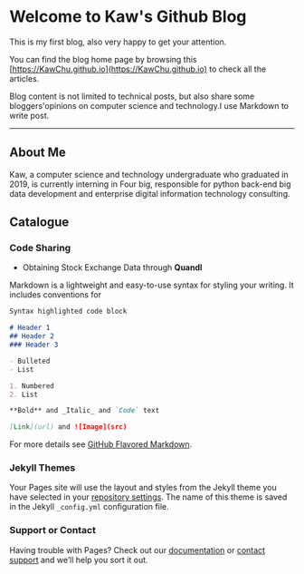 # Welcome to Kaw's Github Blog

This is my first blog, also very happy to get your attention.

You can find the blog home page by browsing this [https://KawChu.github.io](https://KawChu.github.io) to check all the articles. 

Blog content is not limited to technical posts, but also share some bloggers'opinions on computer science and technology.I use Markdown to write post.

***

## About Me

Kaw, a computer science and technology undergraduate who graduated in 2019, is currently interning in Four big, responsible for python back-end big data development and enterprise digital information technology consulting.

## Catalogue

### Code Sharing

* Obtaining Stock Exchange Data through **Quandl**

Markdown is a lightweight and easy-to-use syntax for styling your writing. It includes conventions for

```markdown
Syntax highlighted code block

# Header 1
## Header 2
### Header 3

- Bulleted
- List

1. Numbered
2. List

**Bold** and _Italic_ and `Code` text

[Link](url) and ![Image](src)
```

For more details see [GitHub Flavored Markdown](https://guides.github.com/features/mastering-markdown/).

### Jekyll Themes

Your Pages site will use the layout and styles from the Jekyll theme you have selected in your [repository settings](https://github.com/KawChu/KawChu.github.io/settings). The name of this theme is saved in the Jekyll `_config.yml` configuration file.

### Support or Contact

Having trouble with Pages? Check out our [documentation](https://help.github.com/categories/github-pages-basics/) or [contact support](https://github.com/contact) and we’ll help you sort it out.
